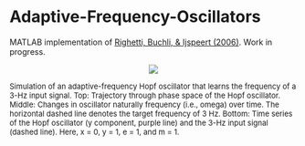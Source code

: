 # Adaptive-Frequency-Oscillators

MATLAB implementation of [Righetti, Buchli, & Ijspeert (2006)](https://doi.org/10.1016/j.physd.2006.02.009). Work in progress.
 

<p align="center">
<img src="https://github.com/ptichko/Adaptive-Frequency-Oscillators/blob/main/Hopf_PhaseP.gif?raw=true">
<figcaption>  <font size="2">Simulation of an adaptive-frequency Hopf oscillator that learns the frequency of a 3-Hz input signal. Top: Trajectory through phase space of the Hopf oscillator. Middle: Changes in oscillator naturally frequency (i.e., omega) over time. The horizontal dashed line denotes the target frequency of 3 Hz.
Bottom: Time series of the Hopf oscillator (y component, purple line) and the 3-Hz input signal (dashed line). Here, x = 0, y = 1, e = 1, and m = 1. </font>
</figcaption>
</p>

